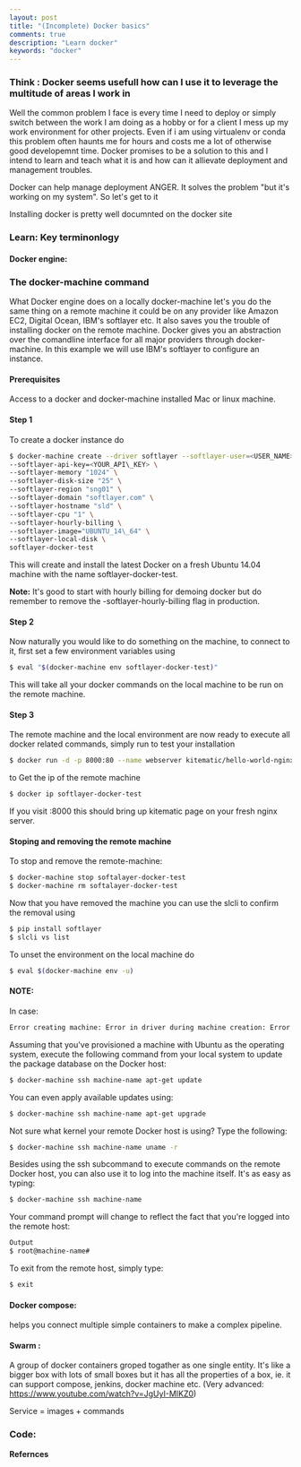```yaml
---
layout: post
title: "(Incomplete) Docker basics"
comments: true
description: "Learn docker"
keywords: "docker"
---
```


### Think : Docker seems usefull how can I use it to leverage the multitude of areas I work in 

Well the common problem I face is every time I need to deploy or simply switch between the work I am doing as a hobby or for a client I mess up  my work environment for other projects. Even if i am using virtualenv or conda this problem often haunts me for hours and costs me a lot of otherwise good developemnt time. Docker promises to be a solution to this and I intend to learn and teach what it is and how can it allievate deployment and management troubles.

Docker can help manage deployment ANGER. It solves the problem "but it's working on my system". So let's get to it

Installing docker is pretty well documnted on the docker site


### Learn: Key terminonlogy

#### Docker engine: 

### The docker-machine command

What Docker engine does on a locally docker-machine let's you do the same thing on a remote machine it could be on any provider like Amazon EC2, Digital Ocean, IBM's softlayer etc. It also saves you the trouble of installing docker on the remote machine. Docker gives you an abstraction over the comandline interface for all major providers through docker-machine. In this example we will use IBM's softlayer to configure an instance.

#### Prerequisites
Access to a docker and docker-machine installed Mac or linux machine.


#### Step 1

To create a docker instance do

```bash
$ docker-machine create --driver softlayer --softlayer-user=<USER_NAME> \
--softlayer-api-key=<YOUR_API\_KEY> \
--softlayer-memory "1024" \
--softlayer-disk-size "25" \
--softlayer-region "sng01" \
--softlayer-domain "softlayer.com" \
--softlayer-hostname "sld" \
--softlayer-cpu "1" \
--softlayer-hourly-billing \
--softlayer-image="UBUNTU_14\_64" \
--softlayer-local-disk \
softlayer-docker-test
```
This will create and install the latest Docker on a fresh Ubuntu 14.04 machine with the name softlayer-docker-test.

**Note:** It's good to start with hourly billing for demoing docker but do remember to remove the -softlayer-hourly-billing flag in production.

#### Step 2

Now naturally you would like to do something on the machine, to connect to it, first set a few environment variables using 

```bash
$ eval "$(docker-machine env softlayer-docker-test)"
```
This will take all your docker commands on the local machine to be run on the remote machine.

#### Step 3
The remote machine and the local environment are now ready to execute all docker related commands, simply run to test your installation

```bash
$ docker run -d -p 8000:80 --name webserver kitematic/hello-world-nginx
``` 

to Get the ip of the remote machine

```bash
$ docker ip softlayer-docker-test
```
If you visit <machine-ip>:8000 this should bring up kitematic page on your fresh nginx server.

#### Stoping and removing the remote machine

To stop and remove the remote-machine:

```bash
$ docker-machine stop softalayer-docker-test
$ docker-machine rm softalayer-docker-test
```
Now that you have removed the machine you can use the slcli to confirm the removal using

```bash
$ pip install softlayer
$ slcli vs list
```

To unset the environment on the local machine do

```bash
$ eval $(docker-machine env -u)
```


#### NOTE:
In case:
```bash
Error creating machine: Error in driver during machine creation: Error launching instance: InstanceLimitExceeded: Your quota allows for 0 more running instance(s). You requested at least 1
```

Assuming that you've provisioned a machine with Ubuntu as the operating system, execute the following command from your local system to update the package database on the Docker host:

```bash
$ docker-machine ssh machine-name apt-get update
```

You can even apply available updates using:
```bash
$ docker-machine ssh machine-name apt-get upgrade
```

Not sure what kernel your remote Docker host is using? Type the following:
```bash
$ docker-machine ssh machine-name uname -r
```

Besides using the ssh subcommand to execute commands on the remote Docker host, you can also use it to log into the machine itself. It's as easy as typing:

```bash
$ docker-machine ssh machine-name
```

Your command prompt will change to reflect the fact that you're logged into the remote host:

```bash
Output
$ root@machine-name#
```

To exit from the remote host, simply type:

```bash
$ exit
```

#### Docker compose:
helps you connect multiple simple containers to make a complex pipeline.

#### Swarm : 
A group of docker containers groped togather as one single entity. It's like a bigger box with lots of small boxes but it has all the properties of a box, ie. it can support compose, jenkins, docker machine etc. (Very advanced: https://www.youtube.com/watch?v=JgUyI-MIKZ0)

Service = images + commands














### Code: 

**Refernces**
